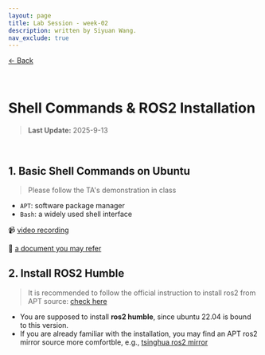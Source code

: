 ```yaml
---
layout: page
title: Lab Session - week-02
description: written by Siyuan Wang.
nav_exclude: true
---
```


[← Back](https://rpai-lab.github.io/EE211-25Fall/course-materials/)

<br>

# Shell Commands & ROS2 Installation

> **Last Update:** 2025-9-13

<br>



## 1. Basic Shell Commands on Ubuntu

> Please follow the TA's demonstration in class

- `APT`: software package manager
- `Bash`: a widely used shell interface

📹 [video recording](https://meeting.tencent.com/crm/2yXem0joec)

📑 [a document you may refer](https://jjyczursn9.feishu.cn/docx/W3kadHQPXo5LoYxGsm4crVaWnDh)


## 2. Install ROS2 Humble

> It is recommended to follow the official instruction to install ros2 from APT source: [check here](https://docs.ros.org/en/humble/Installation/Ubuntu-Install-Debs.html)

- You are supposed to install **ros2 humble**, since ubuntu 22.04 is bound to this version.
- If you are already familiar with the installation, you may find an APT ros2 mirror source more comfortble, e.g., [tsinghua ros2 mirror](https://mirror.tuna.tsinghua.edu.cn/help/ros2/)

<br>

<br>

